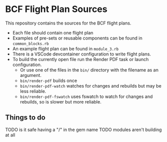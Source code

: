 # BCF Flight Plan Sources

This repository contains the sources for the BCF flight plans. 

- Each file should contain one flight plan
- Examples of pre-sets or reusable components can be found in `common_blocks.rb`
- An example flight plan can be found in `module_3.rb`
- There is a VSCode devcontainer configuration to write flight plans.
- To build the currently open file run the Render PDF task or launch configuration.
    - Or use one of the files in the `bin/` directory with the filename as an argument.
    - `bin/render-pdf` builds once
    - `bin/render-pdf-watch` watches for changes and rebuilds but may be less reliable.
    - `bin/render-pdf-fswatch` uses fswatch to watch for changes and rebuilds, so is slower but more reliable.

## Things to do 

TODO is it safe having a "/" in the gem name
TODO modules aren't building at all
